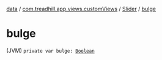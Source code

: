 [data](../../index.md) / [com.treadhill.app.views.customViews](../index.md) / [Slider](index.md) / [bulge](./bulge.md)

# bulge

(JVM) `private var bulge: `[`Boolean`](https://kotlinlang.org/api/latest/jvm/stdlib/kotlin/-boolean/index.html)